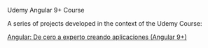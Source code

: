 Udemy Angular 9+ Course
 
A series of projects developed in the context of the Udemy Course: 

[Angular: De cero a experto creando aplicaciones (Angular 9+)](https://www.udemy.com/course/angular-2-fernando-herrera/)
